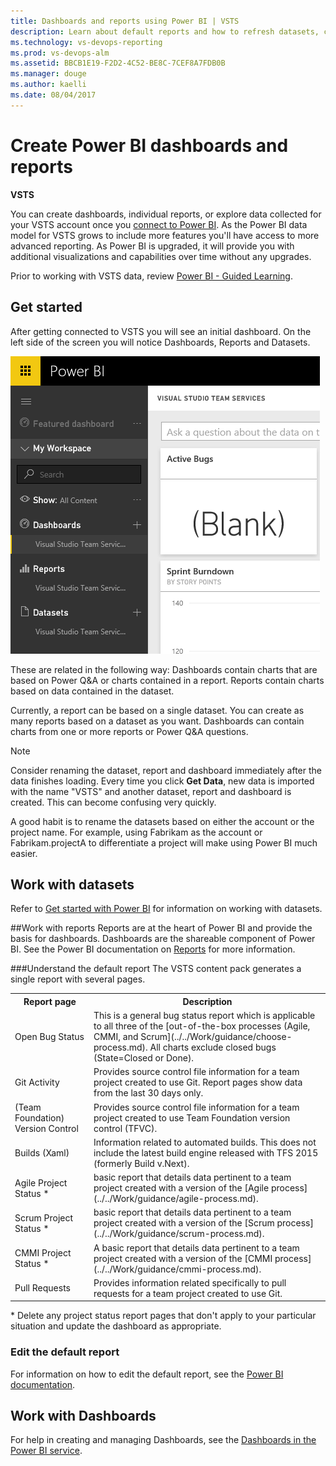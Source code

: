 ```yaml
---
title: Dashboards and reports using Power BI | VSTS
description: Learn about default reports and how to refresh datasets, create reports and dashboards from Visual Studio Team Services (VSTS) data using Power BI  
ms.technology: vs-devops-reporting
ms.prod: vs-devops-alm
ms.assetid: BBCB1E19-F2D2-4C52-BE8C-7CEF8A7FDB0B  
ms.manager: douge
ms.author: kaelli
ms.date: 08/04/2017
---
```



# Create Power BI dashboards and reports 
**VSTS**

You can create dashboards, individual reports, or explore data collected for your VSTS account once you [connect to Power BI](connect-vso-pbi-vs.md). As the Power BI data model for VSTS grows to include more features you'll have access to more advanced reporting. As Power BI is upgraded, it will provide you with additional visualizations and capabilities over time without any upgrades.

Prior to working with VSTS data, review [Power BI - Guided Learning](https://powerbi.microsoft.com/en-us/guided-learning/).

## Get started
After getting connected to VSTS you will see an initial dashboard. On the left side of the screen you will notice Dashboards, Reports and Datasets.

![Dashboards, Reports and Datasets](_img/vs-team-services-power-bi-opened.png)

These are related in the following way: Dashboards contain charts that are based on Power Q&A or charts contained in a report. Reports contain charts based on data contained in the dataset.

Currently, a report can be based on a single dataset. You can create as many reports based on a dataset as you want. Dashboards can contain charts from one or more reports or Power Q&A questions.

> [!NOTE]  
> Consider renaming the dataset, report and dashboard immediately after the data finishes loading. Every time you click **Get Data**, new data is imported with the name "VSTS"  and another dataset, report and dashboard is created. This can become confusing very quickly.
> 
> A good habit is to rename the datasets based on either the account or the project name. For example, using Fabrikam as the account or Fabrikam.projectA to differentiate a project will make using Power BI much easier.  



## Work with datasets
Refer to [Get started with Power BI](https://powerbi.microsoft.com/documentation/powerbi-service-get-started) for information on working with datasets. 

##Work with reports
Reports are at the heart of Power BI and provide the basis for dashboards. Dashboards are the shareable component of Power BI. See the Power BI documentation on [Reports](https://powerbi.microsoft.com/en-us/documentation/powerbi-service-reports/) for more information.

###Understand the default report
The VSTS content pack generates a single report with several pages. 

<table width="100%">
<tr>
<th width="25%">Report page</th>
<th width="75%">Description</th>
</tr>
<tr>
<td>Open Bug Status</td>
<td>This is a general bug status report which is applicable to all three of the [out-of-the-box processes (Agile, CMMI, and Scrum](../../Work/guidance/choose-process.md). All charts exclude closed bugs (State=Closed or Done). </td>
</tr>
<tr>
<td>Git Activity</td>
<td>Provides source control file information for a team project created to use Git. Report pages show data from the last 30 days only.</td>
</tr>
<tr>
<td>(Team Foundation) Version Control</td>
<td>Provides source control file information  for a team project created to use Team Foundation version control (TFVC).  </td>
</tr>
<tr>
<td>Builds (Xaml)</td>
<td>Information related to automated builds. This does not include the latest build engine released with TFS 2015 (formerly Build v.Next).</td>
</tr>
<tr>
<td>Agile Project Status &#42; </td>
<td> basic report that details data pertinent to a team project created with a version of the [Agile process](../../Work/guidance/agile-process.md). </td>
</tr>
<tr>
<td>Scrum Project Status &#42; </td>
<td> basic report that details data pertinent to a team project created with a version of the [Scrum process](../../Work/guidance/scrum-process.md). </td>
</tr>
<tr>
<td>CMMI Project Status &#42; </td>
<td>A basic report that details data pertinent to a team project created with a version of the [CMMI process](../../Work/guidance/cmmi-process.md). </td>
</tr>
<tr>
<td>Pull Requests</td>
<td>Provides information related specifically to pull requests for a team project created to use Git.</td>
</tr>
</table>

 &#42;  Delete any project status report pages that don't apply to your particular situation and update the dashboard as appropriate.

### Edit the default report
For information on how to edit the default report, see the [Power BI documentation](https://powerbi.microsoft.com/en-us/documentation/powerbi-service-the-report-editor-take-a-tour/).

## Work with Dashboards
For help in creating and managing Dashboards, see the [Dashboards in the Power BI service](https://powerbi.microsoft.com/en-us/documentation/powerbi-service-dashboards/).